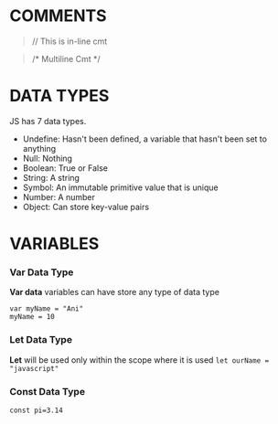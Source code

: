 # COMMENTS

>// This is in-line cmt

>/* Multiline Cmt */


#
#


# DATA TYPES

JS has 7 data types.

- Undefine: Hasn't been defined, a variable that hasn't been set to anything
- Null: Nothing
- Boolean: True or False
- String: A string
- Symbol: An immutable primitive value that is unique
- Number: A number
- Object: Can store key-value pairs


#
#


# VARIABLES


### Var Data Type
**Var data** variables can have store any type of data type
```
var myName = "Ani"
myName = 10
```










### Let Data Type
**Let** will be used only within the scope where it is used
```let ourName = "javascript"```

### Const Data Type
```const pi=3.14```
